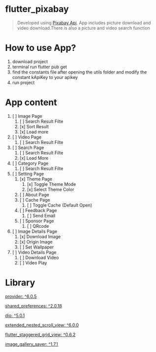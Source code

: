# flutter_pixabay
> Developed using [Pixabay Api](https://pixabay.com/zh/service/about/api/). App includes picture download and video download.There is also a picture and video search function


# How to use App?
1. download project
2. terminal run  flutter pub get
3. find the constants file after opening the utils folder and modify the constant kApiKey to your apikey
4. run project

# App content
1. [ ] Image Page
   1. [ ] Search Result Filte
   2. [x] Sort Result
   3. [x] Load more
2. [ ] Video Page
   1. [ ] Search Result Filte
3. [ ] Search Page
   1.  [ ] Search Result Filte
   2.  [x] Load More
4. [ ] Category Page
   1. [ ] Search Result Filte
5. [ ] Setting Page
   1. [x] Theme Page
      1. [x] Toggle Theme Mode
      2. [x] Select Theme Color
   2. [ ] About Page
   3. [ ] Cache Page
      1. [ ] Toggle Cache (Default Open)
   4. [ ] Feedback Page
      1. [ ] Send Email
   5. [ ] Sponsor Page
      1. [ ] QRcode
6. [ ] Image Details Page
   1. [x] Download Image
   2. [x] Origin Image
   3. [ ] Set Wallpaper
7. [ ] Video Details Page
   1. [ ] Download Video
   2. [ ] Video Play
   
# Library
[provider: ^6.0.5]()

[shared_preferences: ^2.0.18]()

[dio: ^5.0.1]()

[extended_nested_scroll_view: ^6.0.0]()

[flutter_staggered_grid_view: ^0.6.2]()

[image_gallery_saver: ^1.7.1]()